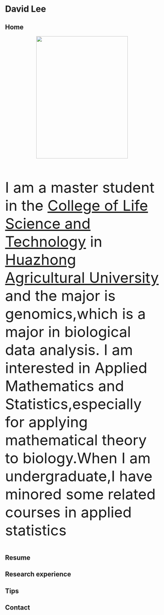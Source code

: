 # David Lee

## Home
<div align=center>
<img src="https://user-images.githubusercontent.com/47686371/152751653-98d7a9bd-7757-4681-b7c9-b2d62e575d51.png" width="300px" height="400px" />
</div>
<br>

<font size=150>

  I am a master student in the [College of Life Science and Technology](http://lst.hzau.edu.cn/) in [Huazhong Agricultural University](http://www.hzau.edu.cn/) and the major is genomics,which is a major in biological data analysis. I am interested in Applied Mathematics and Statistics,especially for applying mathematical theory to biology.When I am undergraduate,I have minored some related courses in applied statistics 

</font>



## Resume


## Research experience

## Tips

## Contact
